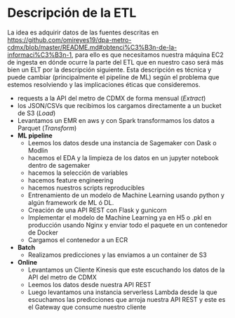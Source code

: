 # Descripción de la ETL

La idea es adquirir datos de las fuentes descritas en https://github.com/omireyes19/dpa-metro-cdmx/blob/master/README.md#obtenci%C3%B3n-de-la-informaci%C3%B3n-1, para ello es que necesitamos nuestra máquina EC2 de ingesta en dónde ocurre la parte del ETL que en nuestro caso será más bien un ELT por la descripción siguiente. Esta descripción es técnica y puede cambiar (principalmente el pipeline de ML) según el problema que estemos resolviendo y las implicaciones éticas que consideremos.

- requests a la API del metro de CDMX de forma mensual (*Extract*)
- los JSON/CSVs que recibimos los cargamos directamente a un bucket de S3 (*Load*)
- Levantamos un EMR en aws y con Spark transformamos los datos a Parquet (*Transform*)
- **ML pipeline**
  - Leemos los datos desde una instancia de Sagemaker con Dask o Modlin
  - hacemos el EDA y la limpieza de los datos en un jupyter notebook dentro de sagemaker  
  - hacemos la selección de variables
  - hacemos feature engineering
  - hacemos nuestros scripts reproducibles
  - Entrenamiento de un modelo de Machine Learning usando python y algún framework de ML ó DL.
  - Creación de una API REST con Flask y gunicorn
  - Implementar el modelo de Machine Learning ya en H5 o .pkl en producción usando Nginx y enviar todo el paquete en un contenedor de Docker
  - Cargamos el contenedor a un ECR
- **Batch**
  - Realizamos predicciones y las enviamos a un container de S3  
- **Online**
  - Levantamos un Cliente Kinesis que este escuchando los datos de la API del metro de CDMX
  - Leemos los datos desde nuestra API REST
  - Luego levantamos una instancia serverless Lambda desde la que escuchamos las predicciones que arroja nuestra API REST y este es el Gateway que consume nuestro cliente
